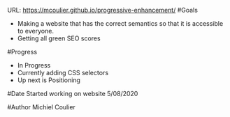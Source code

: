 URL: https://mcoulier.github.io/progressive-enhancement/
#Goals
* Making a website that has the correct semantics so that it is accessible to everyone.
* Getting all green SEO scores

#Progress
* In Progress
* Currently adding CSS selectors
* Up next is Positioning

#Date
Started working on website 5/08/2020

#Author
Michiel Coulier